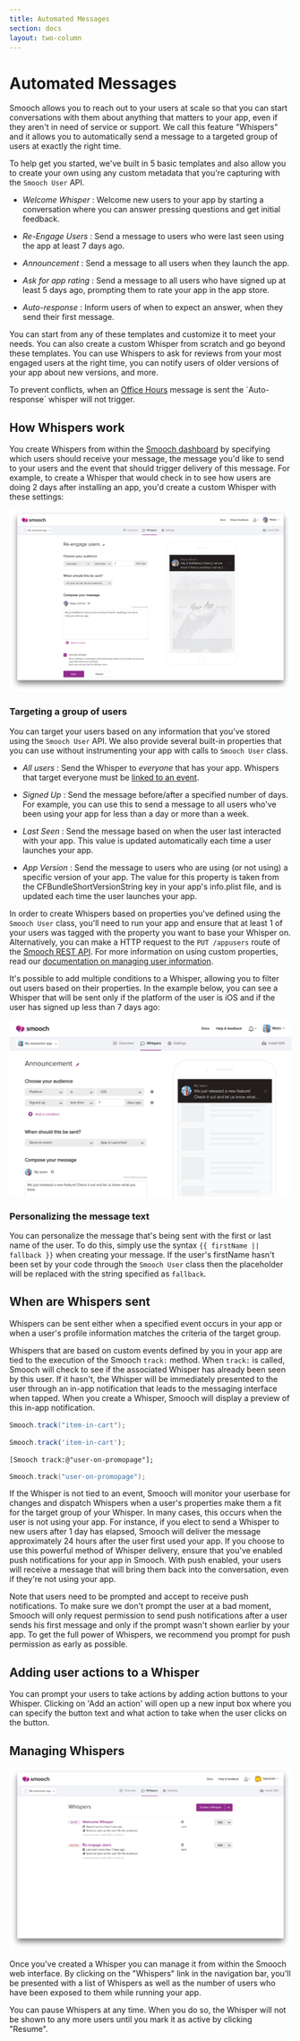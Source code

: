 ```yaml
---
title: Automated Messages
section: docs
layout: two-column
---
```


# Automated Messages

Smooch allows you to reach out to your users at scale so that you can start conversations with them about anything that matters to your app, even if they aren't in need of service or support. We call this feature "Whispers" and it allows you to automatically send a message to a targeted group of users at exactly the right time.

To help get you started, we've built in 5 basic templates and also allow you to create your own using any custom metadata that you're capturing with the `Smooch User` API.

 * _Welcome Whisper_ : Welcome new users to your app by starting a conversation where you can answer pressing questions and get initial feedback.

 * _Re-Engage Users_ : Send a message to users who were last seen using the app at least 7 days ago.

 * _Announcement_ : Send a message to all users when they launch the app.

 * _Ask for app rating_ : Send a message to all users who have signed up at least 5 days ago, prompting them to rate your app in the app store.

 * _Auto-response_ : Inform users of when to expect an answer, when they send their first message.

 You can start from any of these templates and customize it to meet your needs. You can also create a custom Whisper from scratch and go beyond these templates. You can use Whispers to ask for reviews from your most engaged users at the right time, you can notify users of older versions of your app about new versions, and more.

<aside class="notice">To prevent conflicts, when an <a href="office-hours/">Office Hours</a> message is sent the `Auto-response` whisper will not trigger.</aside>

## How Whispers work

You create Whispers from within the [Smooch dashboard](https://app.smooch.io) by specifying which users should receive your message, the message you'd like to send to your users and the event that should trigger delivery of this message. For example, to create a Whisper that would check in to see how users are doing 2 days after installing an app, you'd create a custom Whisper with these settings:

![Whisper creation form](/images/create_whisper.png)

### Targeting a group of users

You can target your users based on any information that you've stored using the `Smooch User` API. We also provide several built-in properties that you can use without instrumenting your app with calls to `Smooch User` class.

 * _All users_ : Send the Whisper to *everyone* that has your app. Whispers that target everyone must be [linked to an event](#when-are-whispers-sent).

 * _Signed Up_ : Send the message before/after a specified number of days. For example, you can use this to send a message to all users who've been using your app for less than a day or more than a week.

 * _Last Seen_ : Send the message based on when the user last interacted with your app. This value is updated automatically each time a user launches your app.

 * _App Version_ : Send the message to users who are using (or not using) a specific version of your app. The value for this property is taken from the CFBundleShortVersionString key in your app's info.plist file, and is updated each time the user launches your app.

In order to create Whispers based on properties you've defined using the `Smooch User` class, you'll need to run your app and ensure that at least 1 of your users was tagged with the property you want to base your Whisper on. Alternatively, you can make a HTTP request to the `PUT /appusers` route of the [Smooch REST API](https://docs.smooch.io/rest). For more information on using custom properties, read our [documentation on managing user information](managing-user-information/).

It's possible to add multiple conditions to a Whisper, allowing you to filter out users based on their properties. In the example below, you can see a Whisper that will be sent only if the platform of the user is iOS and if the user has signed up less than 7 days ago:

![Whisper with conditions](/images/whisper_conditions.png)

### Personalizing the message text

You can personalize the message that's being sent with the first or last name of the user. To do this, simply use the syntax `{{ firstName || fallback }}` when creating your message. If the user's firstName hasn't been set by your code through the `Smooch User` class then the placeholder will be replaced with the string specified as `fallback`.

## When are Whispers sent

Whispers can be sent either when a specified event occurs in your app or when a user's profile information matches the criteria of the target group.

Whispers that are based on custom events defined by you in your app are tied to the execution of the Smooch `track:` method. When `track:` is called, Smooch will check to see if the associated Whisper has already been seen by this user. If it hasn't, the Whisper will be immediately presented to the user through an in-app notification that leads to the messaging interface when tapped. When you create a Whisper, Smooch will display a preview of this in-app notification.

```java
Smooch.track("item-in-cart");
```
```javascript
Smooch.track('item-in-cart');
```
```objective_c
[Smooch track:@"user-on-promopage"];
```
```swift
Smooch.track("user-on-promopage");
```

If the Whisper is not tied to an event, Smooch will monitor your userbase for changes and dispatch Whispers when a user's properties make them a fit for the target group of your Whisper. In many cases, this occurs when the user is not using your app. For instance, if you elect to send a Whisper to new users after 1 day has elapsed, Smooch will deliver the message approximately 24 hours after the user first used your app. If you choose to use this powerful method of Whisper delivery, ensure that you've enabled push notifications for your app in Smooch. With push enabled, your users will receive a message that will bring them back into the conversation, even if they're not using your app.

Note that users need to be prompted and accept to receive push notifications. To make sure we don't prompt the user at a bad moment, Smooch will only request permission to send push notifications after a user sends his first message and only if the prompt wasn't shown earlier by your app. To get the full power of Whispers, we recommend you prompt for push permission as early as possible.

## Adding user actions to a Whisper

You can prompt your users to take actions by adding action buttons to your Whisper. Clicking on 'Add an action' will open up a new input box where you can specify the button text and what action to take when the user clicks on the button.

## Managing Whispers

![Manage Whispers](/images/whisper_manage.png)

Once you've created a Whisper you can manage it from within the Smooch web interface. By clicking on the "Whispers" link in the navigation bar, you'll be presented with a list of Whispers as well as the number of users who have been exposed to them while running your app.

You can pause Whispers at any time. When you do so, the Whisper will not be shown to any more users until you mark it as active by clicking "Resume".
